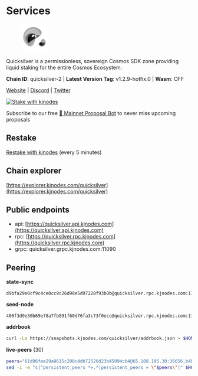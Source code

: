 # Services

<figure><img src="https://raw.githubusercontent.com/kj89/cosmos-images/main/logos/quicksilver.png" alt=""><figcaption></figcaption></figure>

Quicksilver is a permissionless, sovereign Cosmos SDK zone providing liquid staking for the entire Cosmos Ecosystem.

**Chain ID**: quicksilver-2 | **Latest Version Tag**: v1.2.9-hotfix.0 | **Wasm**: OFF

[Website](https://quicksilver.zone) | [Discord](https://discord.gg/quicksilverprotocol) | [Twitter](https://twitter.com/quicksilverzone)

[![Stake with kjnodes](https://i.ibb.co/cr44Q8j/button-stake-with-kjnodes.png)](https://restake.app/quicksilver/quickvaloper1fqfgpwdngmmay6ah7mg9y4k7ayykpzu6l3ht2m)

Subscribe to our free [🤖 Mainnet Proposal Bot](https://t.me/kjnodes_proposal_bot) to never miss upcoming proposals

## Restake

[Restake with kjnodes](https://restake.app/quicksilver/quickvaloper1fqfgpwdngmmay6ah7mg9y4k7ayykpzu6l3ht2m) (every 5 minutes)
## Chain explorer
[https://explorer.kjnodes.com/quicksilver](https://explorer.kjnodes.com/quicksilver)

## Public endpoints

* api: [https://quicksilver.api.kjnodes.com](https://quicksilver.api.kjnodes.com)
* rpc: [https://quicksilver.rpc.kjnodes.com](https://quicksilver.rpc.kjnodes.com)
* grpc: quicksilver.grpc.kjnodes.com:11090

## Peering

**state-sync**

```text
d9bfa29e0cf9c4ce0cc9c26d98e5d97228f93b0b@quicksilver.rpc.kjnodes.com:11656
```

**seed-node**

```text
400f3d9e30b69e78a7fb891f60d76fa3c73f0ecc@quicksilver.rpc.kjnodes.com:11659
```

**addrbook**
```bash
curl -Ls https://snapshots.kjnodes.com/quicksilver/addrbook.json > $HOME/.quicksilverd/config/addrbook.json
```

**live-peers** (30)
```bash
peers="61d96fee29a9615c208c4db72526d23b45094cb4@65.108.195.30:36656,b4bcce87121963e1e97619dc135f2eb1a9fd5dfc@88.198.32.17:36656,43b97f492bf47b455b7b275c396b1840f4eb336d@142.132.139.101:26656,271419d3eb3878c902ebb0064490ad702d9d067f@144.76.145.150:26656,bbb6a02a90ef98975525d9bd7137511e18edddc1@141.95.99.81:26656,e726816f42831689eab9378d5d577f1d06d25716@176.9.188.21:26656,d9bfa29e0cf9c4ce0cc9c26d98e5d97228f93b0b@65.109.88.38:11656,f73ee3d2450f41bcf1b2975552cdf60a118a64c9@46.4.50.247:11656,e72108879602113f6661507b583ff8b5616f06c6@95.217.202.49:31656,6785dbb8a0138600e0e0faaa77baa375451b38bb@162.55.132.48:15620,1c3db399f804a111efebeeffb5cdc4e751fb8108@65.109.61.113:21609,9bd2b7e39fb0d823402f22c90e3000fdf3cd05bf@88.99.104.180:26656,ebafaa0d0087ecfc785b095d6a91a67a12eecd80@5.9.100.25:26656,c3ec2daba16e457ca5117079f34ff49e99e7572d@65.109.94.221:35656,0ad45ecd219b9151ac17951dc1cd6303bcda2b58@65.109.106.169:26656,2020c09ef7542899a4c55b382013c469122186d6@51.195.88.136:15620,e3dd956ac4081ba42ae3d038edd6d80ddf092751@198.199.90.99:26656,225a08945298003a397eb6a51854525948fd9a5b@162.55.245.149:2010,625eeb91fcc6242798f53426540825e5b37c7670@185.144.99.16:36656,e64a4e480a2971c339fa06a58293e8e060082ad5@185.16.36.134:26656,8a0740d4b70629c26022db7525132da0062bf42b@194.62.99.114:26656,6f80fa3110d45fa7cf08fe7df94cf9f60da8ad4a@178.63.67.112:26656,ae353518e6009eb48d80ccf6a006a9644e9dd309@146.19.24.101:26656,a4f29a68180d1a1c931b50e2438a63b0d45d6915@89.58.48.229:26656,ff2055b198685f619897058a26776b9d1b73dc3c@178.63.184.129:26656,e8273dbc72d6ec93048e9ee0d428c658ddf99077@75.119.144.167:26656,618e09601dd5abb2bd02de957982742e4c1975ab@195.14.6.2:26656,08ab5be08f12754381c0fd088bb36d9d294f54c6@65.109.21.74:26656,995fcd08f3423266338effe441804a5490a728a7@37.59.21.96:11156,cbc2c7a7cd39750abee0dcd5dd2832feddbde20e@50.21.173.76:26656"
sed -i -e "s|^persistent_peers *=.*|persistent_peers = \"$peers\"|" $HOME/.quicksilverd/config/config.toml
```
